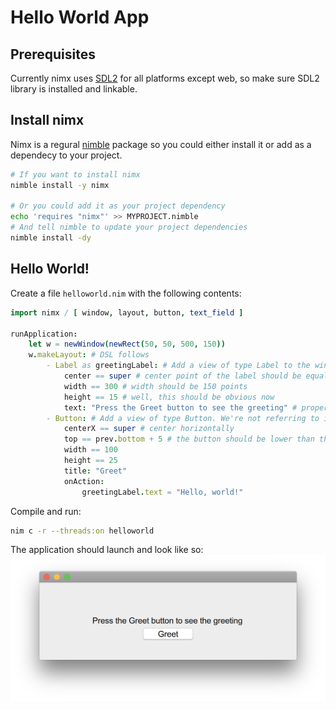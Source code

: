 Hello World App
===============

Prerequisites
-------------

Currently nimx uses [SDL2](https://www.libsdl.org/download-2.0.php) for all platforms except web, so make sure SDL2 library is installed and linkable.

Install nimx
------------
Nimx is a regural [nimble](https://github.com/nim-lang/nimble) package so you could either install it or add as a dependecy to your project.
```sh
# If you want to install nimx
nimble install -y nimx

# Or you could add it as your project dependency
echo 'requires "nimx"' >> MYPROJECT.nimble
# And tell nimble to update your project dependencies
nimble install -dy
```

Hello World!
------------

Create a file `helloworld.nim` with the following contents:
```nim
import nimx / [ window, layout, button, text_field ]

runApplication:
    let w = newWindow(newRect(50, 50, 500, 150))
    w.makeLayout: # DSL follows
        - Label as greetingLabel: # Add a view of type Label to the window. Create a local reference to it named greetingLabel.
            center == super # center point of the label should be equal to center point of superview
            width == 300 # width should be 150 points
            height == 15 # well, this should be obvious now
            text: "Press the Greet button to see the greeting" # property "text" should be set to whatever the label should display
        - Button: # Add a view of type Button. We're not referring to it so it's anonymous.
            centerX == super # center horizontally
            top == prev.bottom + 5 # the button should be lower than the label by 5 points
            width == 100
            height == 25
            title: "Greet"
            onAction:
                greetingLabel.text = "Hello, world!"
```

Compile and run:
```sh
nim c -r --threads:on helloworld
```

The application should launch and look like so:
![Hello world app](hello-world-app.png)
